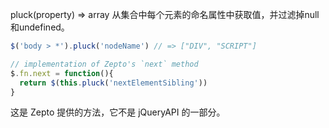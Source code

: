 pluck(property)  ⇒ array
从集合中每个元素的命名属性中获取值，并过滤掉null和undefined。

```js
$('body > *').pluck('nodeName') // => ["DIV", "SCRIPT"]

// implementation of Zepto's `next` method
$.fn.next = function(){ 
  return $(this.pluck('nextElementSibling')) 
}
```
这是 Zepto 提供的方法，它不是 jQueryAPI 的一部分。